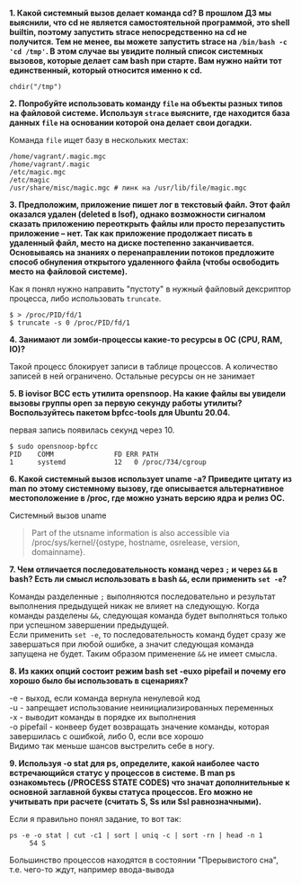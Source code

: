 **1. Какой системный вызов делает команда cd? В прошлом ДЗ мы выяснили, что cd не является самостоятельной программой, это shell builtin, поэтому запустить strace непосредственно на cd не получится. Тем не менее, вы можете запустить strace на `/bin/bash -c 'cd /tmp'`. В этом случае вы увидите полный список системных вызовов, которые делает сам bash при старте. Вам нужно найти тот единственный, который относится именно к cd.**  
```
chdir("/tmp")
```

**2. Попробуйте использовать команду `file` на объекты разных типов на файловой системе. Используя `strace` выясните, где находится база данных `file` на основании которой она делает свои догадки.**

Команда `file` ищет базу в нескольких местах:
```
/home/vagrant/.magic.mgc
/home/vagrant/.magic
/etc/magic.mgc
/etc/magic
/usr/share/misc/magic.mgc # линк на /usr/lib/file/magic.mgc
```
**3. Предположим, приложение пишет лог в текстовый файл. Этот файл оказался удален (deleted в lsof), однако возможности сигналом сказать приложению переоткрыть файлы или просто перезапустить приложение – нет. Так как приложение продолжает писать в удаленный файл, место на диске постепенно заканчивается. Основываясь на знаниях о перенаправлении потоков предложите способ обнуления открытого удаленного файла (чтобы освободить место на файловой системе).**  

Как я понял нужно направить "пустоту" в нужный файловый дексриптор процесса, либо использовать `truncate`. 
```
$ > /proc/PID/fd/1
$ truncate -s 0 /proc/PID/fd/1
```

**4. Занимают ли зомби-процессы какие-то ресурсы в ОС (CPU, RAM, IO)?**  

Такой процесс блокирует записи в таблице процессов. А количество записей в ней ограничено.
Остальные ресурсы он не занимает

**5. В iovisor BCC есть утилита opensnoop. На какие файлы вы увидели вызовы группы open за первую секунду работы утилиты? Воспользуйтесь пакетом bpfcc-tools для Ubuntu 20.04.**  

первая запись появилась секунд через 10.
```
$ sudo opensnoop-bpfcc
PID    COMM               FD ERR PATH
1      systemd            12   0 /proc/734/cgroup
```
**6. Какой системный вызов использует uname -a? Приведите цитату из man по этому системному вызову, где описывается альтернативное местоположение в /proc, где можно узнать версию ядра и релиз ОС.**  

Системный вызов uname  
> Part of the utsname information is also accessible via /proc/sys/kernel/{ostype, hostname, osrelease, version, domainname}.  

**7. Чем отличается последовательность команд через `;` и через `&&` в bash? Есть ли смысл использовать в bash `&&`, если применить `set -e`?**  

Команды разделенные `;` выполняются последовательно и результат выполнения предыдущей никак не влияет на следующую. Когда команды разделены `&&`, следующая команда будет выполняться только при успешном завершении предыдущей.  
Если применить `set -e`, то последовательность команд будет сразу же завершаться при любой ошибке, а значит следующая команда запущена не будет. Таким образом применение `&&` не имеет смысла.

**8. Из каких опций состоит режим bash set -euxo pipefail и почему его хорошо было бы использовать в сценариях?**  

-e - выход, если команда вернула ненулевой код  
-u - запрещает использование неинициализированных переменных  
-x - выводит  команды в порядке их выполнения  
-o pipefail - конвеер будет возвращать значение команды, которая завершилась с ошибкой, либо 0, если все  хорошо  
Видимо так меньше шансов выстрелить себе в ногу.  

**9. Используя -o stat для ps, определите, какой наиболее часто встречающийся статус у процессов в системе. В man ps ознакомьтесь (/PROCESS STATE CODES) что значат дополнительные к основной заглавной буквы статуса процессов. Его можно не учитывать при расчете (считать S, Ss или Ssl равнозначными).**  

Если я правильно понял задание, то вот так:  
```
ps -e -o stat | cut -c1 | sort | uniq -c | sort -rn | head -n 1
     54 S
```
Большинство процессов находятся в состоянии "Прерывистого сна", т.е. чего-то ждут, например ввода-вывода  
 
